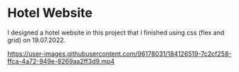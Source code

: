 # Hotel Website <br>

I designed a hotel website in this project that I finished using css (flex and grid) on 19.07.2022.

https://user-images.githubusercontent.com/96178031/184126519-7c2cf258-ffca-4a72-949e-8269aa2ff3d9.mp4

